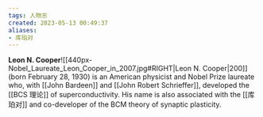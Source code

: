 ```yaml
---
tags: 人物志
created: 2023-05-13 00:49:37
aliases:
- 库珀对
---
```


**Leon N. Cooper**![[440px-Nobel_Laureate_Leon_Cooper_in_2007.jpg#RIGHT|Leon N. Cooper|200]] (born February 28, 1930) is an American physicist and Nobel Prize laureate who, with [[John Bardeen]] and [[John Robert Schrieffer]], developed the [[BCS 理论]] of superconductivity. His name is also associated with the [[库珀对]] and co-developer of the BCM theory of synaptic plasticity.